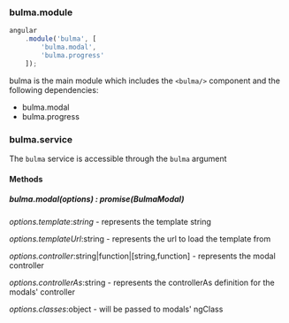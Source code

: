### bulma.module
```javascript
angular
    .module('bulma', [
        'bulma.modal',
        'bulma.progress'
    ]);
```

bulma is the main module which includes the ```<bulma/>``` component and the following dependencies:
- bulma.modal
- bulma.progress

### bulma.service
The ```bulma``` service is accessible through the `bulma` argument

#### Methods

##### bulma.modal(options) : promise(BulmaModal)

*options.template*:_string_ - represents the template string

*options.templateUrl*:string - represents the url to load the template from

*options.controller*:string|function|[string,function] - represents the modal controller

*options.controllerAs*:string - represents the controllerAs definition for the modals' controller

*options.classes*:object - will be passed to modals' ngClass